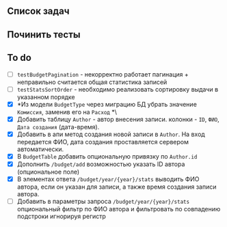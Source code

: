 ## Список задач

## Починить тесты
## To do
- [ ]   `testBudgetPagination` - некорректно работает пагинация + неправильно считается общая статистика записей
- [ ]   `testStatsSortOrder` - необходимо реализовать сортировку выдачи в указанном порядке
- [x]   \*Из модели `BudgetType` через миграцию БД убрать значение `Комиссия`, заменив его на `Расход` *\
- [x]   Добавить таблицу `Author` - автор внесения записи.
        колонки - `ID`, `ФИО`, `Дата создания` (дата-время). 
- [x]   Добавить в апи метод создания новой записи в `Author`. На вход передается ФИО, дата создания проставляется сервером автоматически.
- [x]   В `BudgetTable` добавить опциональную привязку по `Author.id`
- [x]   Дополнить `/budget/add` возможностью указать ID автора (опциональное поле)
- [x]   В элементах ответа `/budget/year/{year}/stats` выводить ФИО автора, если он указан для записи, а также время создания записи автора.
- [ ]   Добавить в параметры запроса `/budget/year/{year}/stats` опциональный фильтр по ФИО автора и фильтровать по совпадению подстроки игнорируя регистр
